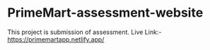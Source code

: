 # PrimeMart-assessment-website
This project is submission of assessment.
Live Link:- https://primemartapp.netlify.app/
